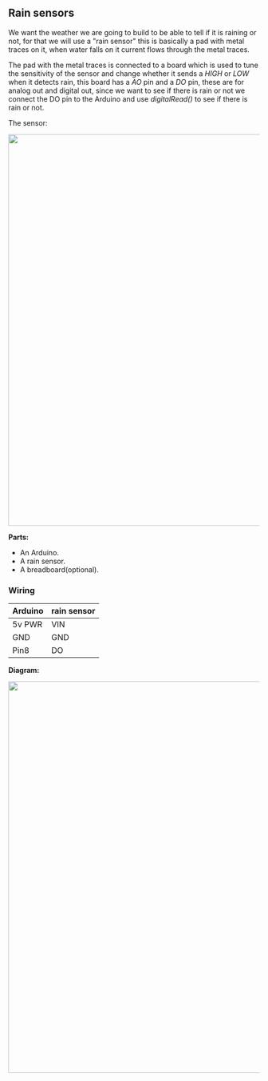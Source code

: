 ## Rain sensors
We want the weather we are going to build to be able to tell if it is raining or not,
for that we will use a "rain sensor" this is basically a pad with metal traces on
it, when water falls on it current flows through the metal traces.

The pad with the metal traces is connected to a board which is used to tune the
sensitivity of the sensor and change whether it sends a *HIGH* or *LOW* when it
detects rain, this board has a *AO* pin and a *DO* pin, these are for analog out
and digital out, since we want to see if there is rain or not we connect the DO
pin to the Arduino and use *digitalRead()* to see if there is rain or not.

The sensor:

<img class="aligncenter wp-image-147 size-full" src="https://aaalearn.mystagingwebsite.com/wp-content/uploads/" alt="" width="600" height="783" />

**Parts:**

* An Arduino.
* A rain sensor.
* A breadboard(optional).

### Wiring

Arduino    |    rain sensor
-----------|---------------
5v PWR     |    VIN
GND        |    GND
Pin8       |    DO

**Diagram:**

<img class="aligncenter wp-image-147 size-full" src="https://aaalearn.mystagingwebsite.com/wp-content/uploads/" alt="" width="600" height="783" />
